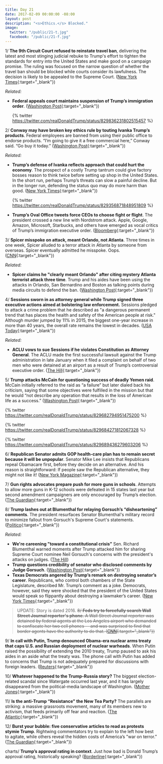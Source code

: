 ```yaml
---
title: Day 21
date: 2017-02-09 00:00:00 -08:00
layout: post
description: "<s>Ethics.</s> Blocked."
image:
  twitter: "/public/21-t.jpg"
  facebook: "/public/21-f.jpg"
---
```


1/ **The 9th Circuit Court refused to reinstate travel ban**, delivering the latest and most stinging judicial rebuke to Trump's effort to tighten the standards for entry into the United States and make good on a campaign promise. The ruling was focused on the narrow question of whether the travel ban should be blocked while courts consider its lawfulness. The decision is likely to be appealed to the Supreme Court. ([New York Times](https://www.nytimes.com/2017/02/09/us/politics/appeals-court-trump-travel-ban.html){:target="_blank"})

_Related:_

* **Federal appeals court maintains suspension of Trump’s immigration order**. ([Washington Post](https://www.washingtonpost.com/world/national-security/federal-appeals-court-maintains-suspension-of-trumps-immigration-order/2017/02/09/e8526e70-ed47-11e6-9662-6eedf1627882_story.html){:target="_blank"})

  {% twitter https://twitter.com/realDonaldTrump/status/829836231802515457 %}

2/ **Conway may have broken key ethics rule by touting Ivanka Trump’s products**. Federal employees are banned from using their public office to endorse products. “I’m going to give it a free commercial here,” Conway said. “Go buy it today.” ([Washington Post](https://www.washingtonpost.com/politics/conway-may-have-broken-key-ethics-rule-by-touting-ivanka-trumps-products-experts-say/2017/02/09/fd1cc64a-eeda-11e6-b4ff-ac2cf509efe5_story.html){:target="_blank"})

_Related:_

* **Trump’s defense of Ivanka reflects approach that could hurt the economy**. The prospect of a costly Trump tantrum could give factory bosses reason to think twice before setting up shop in the United States. In the short run, perhaps Trump’s threats can slow a painful decline. But in the longer run, defending the status quo may do more harm than good. ([New York Times](https://www.nytimes.com/2017/02/09/upshot/trumps-defense-of-ivanka-reflects-approach-that-could-hurt-the-economy.html){:target="_blank"})

  {% twitter https://twitter.com/realDonaldTrump/status/829356871848951809 %}

* **Trump’s Oval Office tweets force CEOs to choose fight or flight**. The president crossed a new line with Nordstrom attack. Apple, Google, Amazon, Microsoft, Starbucks, and others have emerged as vocal critics of Trump’s immigration executive order. ([Bloomberg](https://www.bloomberg.com/politics/articles/2017-02-09/trump-s-oval-office-tweets-force-ceos-to-choose-fight-or-flight){:target="_blank"})

3/ **Spicer misspoke on attack, meant Orlando, not Atlanta**. Three times in one week, Spicer alluded to a terror attack in Atlanta by someone from overseas. Spicer eventually admitted he misspoke. Oops. ([CNN](http://www.cnn.com/2017/02/08/politics/spicer-alleged-atlanta-terror-attack-trnd/){:target="_blank"})

_Related:_

* **Spicer claims he "clearly meant Orlando" after citing mystery Atlanta terrorist attack three time**. Trump and his aides have been using the attacks in Orlando, San Bernardino and Boston as talking points during media circuits to defend the ban. ([Washington Post](https://www.washingtonpost.com/news/morning-mix/wp/2017/02/09/spicer-claims-he-clearly-meant-orlando-after-citing-mystery-atlanta-terror-attack-three-times/){:target="_blank"})

4/ **Sessions sworn in as attorney general while Trump signed three executive actions aimed at bolstering law enforcement.** Sessions pledged to attack a crime problem that he described as "a dangerous permanent trend that has places the health and safety of the American people at risk." Although murder jumped by 11% in 2015, the biggest one-year increase in more than 40 years, the overall rate remains the lowest in decades. ([USA Today](http://www.usatoday.com/story/news/politics/2017/02/09/jeff-sessions-sworn-84th-attorney-general-executive-actions/97691732/){:target="_blank"})

_Related:_

* **ACLU vows to sue Sessions if he violates Constitution as Attorney General**. The ACLU made the first successful lawsuit against the Trump administration in late January when it filed a complaint on behalf of two men who were detained at an airport as a result of Trump’s controversial executive order. ([The Hill](http://thehill.com/blogs/blog-briefing-room/news/318633-aclu-vows-to-sue-sessions-if-he-violates-constitution-as-ag){:target="_blank"})

5/ **Trump attacks McCain for questioning success of deadly Yemen raid**. McCain initially referred to the raid as “a failure” but later dialed back his criticism, saying that some objectives were fulfilled in the mission but that he would “not describe any operation that results in the loss of American life as a success.” ([Washington Post](https://www.washingtonpost.com/news/post-politics/wp/2017/02/09/trump-attacks-mccain-for-questioning-success-of-deadly-yemen-raid/){:target="_blank"})

{% twitter https://twitter.com/realDonaldTrump/status/829682794951475200 %}

{% twitter https://twitter.com/realDonaldTrump/status/829684271812067328 %}

{% twitter https://twitter.com/realDonaldTrump/status/829689436279603206 %}

6/ **Republican Senator admits GOP health-care plan has to remain secret because it will be unpopular**. Senator Mike Lee insists that Republicans repeal Obamacare first, before they decide on an alternative. And his reason is straightforward: If people saw the Republican alternative, they might not like it! ([New York Magazine](http://nymag.com/daily/intelligencer/2017/02/republican-admits-why-gop-health-plan-must-remain-secret.html){:target="_blank"})

7/ **Gun rights advocates prepare push for more guns in schools**. Attempts to allow more guns in K-12 schools were defeated in 15 states last year but second amendment campaigners are only encouraged by Trump’s election. ([The Guardian](https://www.theguardian.com/us-news/2017/feb/09/guns-schools-gun-control-betsy-devos){:target="_blank"})

8/ **Trump lashes out at Blumenthal for relaying Gorsuch’s “disheartening” comments**. The president resurfaces Senator Blumenthal's military record to minimize fallout from Gorsuch's Supreme Court's statements. ([Politico](http://www.politico.com/story/2017/02/trump-neil-gorsuch-richard-blumenthal-feud-234833){:target="_blank"})

_Related:_

* **We're careening "toward a constitutional crisis”** Sen. Richard Blumenthal warned moments after Trump attacked him for sharing Supreme Court nominee Neil Gorsuch's concerns with the president's attacks on judges. ([The Hill](http://thehill.com/homenews/senate/318655-blumenthal-were-careening-toward-a-constitutional-crisis))
* **Trump questions credibility of senator who disclosed comments by Judge Gorsuch**. ([Washington Post](https://www.washingtonpost.com/news/post-politics/wp/2017/02/09/trump-questions-credibility-of-senator-who-disclosed-comments-by-judge-gorsuch/){:target="_blank"})
* **Texas Democrats angered by Trump’s remark on destroying senator’s career**. Republicans, who control both chambers of the State Legislature, described Mr. Trump’s comment as a joke. Democrats, however, said they were shocked that the president of the United States would speak so flippantly about destroying a lawmaker’s career. ([New York Times](https://www.nytimes.com/2017/02/08/us/texas-democrats-donald-trump.html){:target="_blank"})

> UPDATE: Story is dated 2016. ~~8/ **Feds try to forcefully search Wall Street Journal reporter's phone**. A Wall Street Journal reporter was detained by federal agents at the Los Angeles airport who demanded to confiscate her two cell phones -- and was surprised to find that border agents have the authority to do that. ([CNN](http://money.cnn.com/2016/07/21/media/wall-street-journal-reporter-phone-feds/index.html){:target="_blank"})~~

9/ **In call with Putin, Trump denounced Obama-era nuclear arms treaty that caps U.S. and Russian deployment of nuclear warheads**. When Putin raised the possibility of extending the 2010 treaty, Trump paused to ask his aides in an aside what the treaty was. The phone call with Putin has added to concerns that Trump is not adequately prepared for discussions with foreign leaders. ([Reuters](http://www.reuters.com/article/us-usa-trump-putin-idUSKBN15O2A5){:target="_blank"})

10/ **Whatever happened to the Trump-Russia story?** The biggest election-related scandal since Watergate occurred last year, and it has largely disappeared from the political-media landscape of Washington. ([Mother Jones](http://www.motherjones.com/politics/2017/02/russia-trump-putin-scandal-media){:target="_blank"})

11/ **Is the anti-Trump “Resistance" the New Tea Party?** The parallels are striking: a massive grassroots movement, many of its members new to activism, that feeds primarily off fear and reaction. ([The Atlantic](https://www.theatlantic.com/politics/archive/2017/02/resistance-tea-party/516105/){:target="_blank"})

12/ **Burst your bubble: five conservative articles to read as protests stymie Trump**. Rightwing commentators try to explain to the left how best to agitate, while others reveal the hidden costs of America’s "war on terror.” ([The Guardian](https://www.theguardian.com/us-news/2017/feb/09/news-bubble-conservative-articles-for-liberals){:target="_blank"})

charts/ **Trump’s approval rating in context**. Just how bad is Donald Trump’s approval rating, historically speaking? ([Borderline](https://willjordanborderline.wordpress.com/2017/02/09/donald-trumps-approval-rating-in-historical-context/){:target="_blank"})
